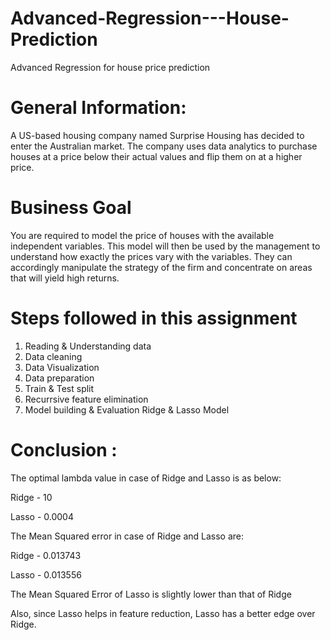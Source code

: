 # Advanced-Regression---House-Prediction
Advanced Regression for house price prediction

# General Information:
A US-based housing company named Surprise Housing has decided to enter the Australian market. 
The company uses data analytics to purchase houses at a price below their actual values and flip them on at a higher price.

# Business Goal

You are required to model the price of houses with the available independent variables. This model will then be used by the management to understand how exactly the prices vary with the variables. They can accordingly manipulate the strategy of the firm and concentrate on areas that will yield high returns.

# Steps followed in this assignment
1. Reading & Understanding data
2. Data cleaning
3. Data Visualization
4. Data preparation
5. Train & Test split
6. Recurrsive feature elimination
7. Model building & Evaluation
     Ridge & Lasso Model

# Conclusion :
The optimal lambda value in case of Ridge and Lasso is as below:

Ridge - 10

Lasso - 0.0004

The Mean Squared error in case of Ridge and Lasso are:

Ridge - 0.013743

Lasso - 0.013556

The Mean Squared Error of Lasso is slightly lower than that of Ridge

Also, since Lasso helps in feature reduction, Lasso has a better edge over Ridge.
